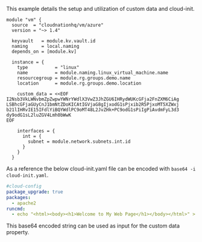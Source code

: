 This example details the setup and utilization of custom data and cloud-init.

```hcl
module "vm" {
  source  = "cloudnationhq/vm/azure"
  version = "~> 1.4"

  keyvault   = module.kv.vault.id
  naming     = local.naming
  depends_on = [module.kv]

  instance = {
    type          = "linux"
    name          = module.naming.linux_virtual_machine.name
    resourcegroup = module.rg.groups.demo.name
    location      = module.rg.groups.demo.location

    custom_data = <<EOF
I2Nsb3VkLWNvbmZpZwpwYWNrYWdlX3VwZ3JhZGU6IHRydWUKcGFja2FnZXM6CiAg
LSBhcGFjaGUyCnJ1bmNtZDoKICAtIGVjaG8gIjxodG1sPjxib2R5PjxoMT5XZWxj
b21lIHRvIE15IFdlYiBQYWdlPC9oMT48L2JvZHk+PC9odG1sPiIgPiAvdmFyL3d3
dy9odG1sL2luZGV4Lmh0bWwK
EOF

    interfaces = {
      int = {
        subnet = module.network.subnets.int.id
      }
    }
  }
```

As a reference the below cloud-init.yaml file can be encoded with ```base64 -i cloud-init.yaml```.

```yaml
#cloud-config
package_upgrade: true
packages:
  - apache2
runcmd:
  - echo "<html><body><h1>Welcome to My Web Page</h1></body></html>" > /var/www/html/index.html
```

This base64 encoded string can be used as input for the custom data property.

